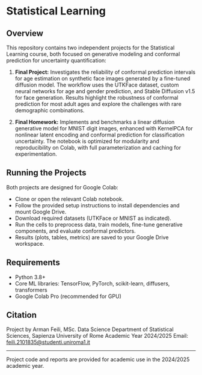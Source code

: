 # Statistical Learning

## Overview

This repository contains two independent projects for the Statistical Learning course, both focused on generative modeling and conformal prediction for uncertainty quantification:

1. **Final Project:**
   Investigates the reliability of conformal prediction intervals for age estimation on synthetic face images generated by a fine-tuned diffusion model. The workflow uses the UTKFace dataset, custom neural networks for age and gender prediction, and Stable Diffusion v1.5 for face generation. Results highlight the robustness of conformal prediction for most adult ages and explore the challenges with rare demographic combinations.

2. **Final Homework:**
   Implements and benchmarks a linear diffusion generative model for MNIST digit images, enhanced with KernelPCA for nonlinear latent encoding and conformal prediction for classification uncertainty. The notebook is optimized for modularity and reproducibility on Colab, with full parameterization and caching for experimentation.

## Running the Projects

Both projects are designed for Google Colab:

* Clone or open the relevant Colab notebook.
* Follow the provided setup instructions to install dependencies and mount Google Drive.
* Download required datasets (UTKFace or MNIST as indicated).
* Run the cells to preprocess data, train models, fine-tune generative components, and evaluate conformal predictors.
* Results (plots, tables, metrics) are saved to your Google Drive workspace.

## Requirements

* Python 3.8+
* Core ML libraries: TensorFlow, PyTorch, scikit-learn, diffusers, transformers
* Google Colab Pro (recommended for GPU)

## Citation

Project by Arman Feili, MSc. Data Science
Department of Statistical Sciences, Sapienza University of Rome
Academic Year 2024/2025
Email: [feili.2101835@studenti.uniroma1.it](mailto:feili.2101835@studenti.uniroma1.it)

---

Project code and reports are provided for academic use in the 2024/2025 academic year.

